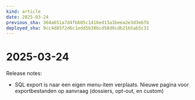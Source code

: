 ```yaml
---
kind: article
date: 2025-03-24
previous_sha: 364a651a7d4fbb05c1416ed13a1beea2e3d3ebfb
deployed_sha: 9cc4d85f2d6c1edd5b38bcd58d9cdb21b5ab5c31
---
```


# 2025-03-24

Release notes:

* SQL export is naar een eigen menu-item verplaats. Nieuwe pagina voor exportbestanden op aanvraag (dossiers, opt-out, en custom)
